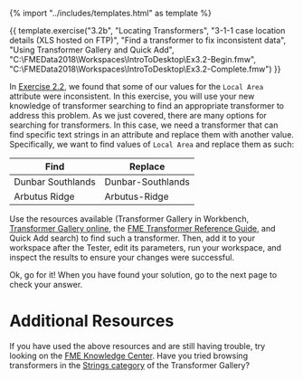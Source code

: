 {% import "../includes/templates.html" as template %}

{{ template.exercise("3.2b",
               "Locating Transformers",
               "3-1-1 case location details (XLS hosted on FTP)",
               "Find a transformer to fix inconsistent data",
               "Using Transformer Gallery and Quick Add",
               "C:\\FMEData2018\\Workspaces\\IntroToDesktop\\Ex3.2-Begin.fmw",
               "C:\\FMEData2018\\Workspaces\\IntroToDesktop\\Ex3.2-Complete.fmw")
}}

In [Exercise 2.2](..\2.fme-translations\2.05.ex2.2.md), we found that some of our values for the `Local Area` attribute were inconsistent. In this exercise, you will use your new knowledge of transformer searching to find an appropriate transformer to address this problem. As we just covered, there are many options for searching for transformers. In this case, we need a transformer that can find specific text strings in an attribute and replace them with another value. Specifically, we want to find values of `Local Area` and replace them as such:

|Find|Replace|
|-|-|
|Dunbar Southlands|Dunbar-Southlands|
|Arbutus Ridge|Arbutus-Ridge|

Use the resources available (Transformer Gallery in Workbench, [Transformer Gallery online](https://www.safe.com/transformers/), the [FME Transformer Reference Guide](http://cdn.safe.com/resources/fme/FME-Transformer-Reference-Guide.pdf), and Quick Add search) to find such a transformer. Then, add it to your workspace after the Tester, edit its parameters, run your workspace, and inspect the results to ensure your changes were successful.

Ok, go for it! When you have found your solution, go to the next page to check your answer.

# Additional Resources

If you have used the above resources and are still having trouble, try looking on the [FME Knowledge Center](http://knowledge.safe.com). Have you tried browsing transformers in the [Strings category](https://www.safe.com/transformers/#/category/Strings) of the Transformer Gallery?
